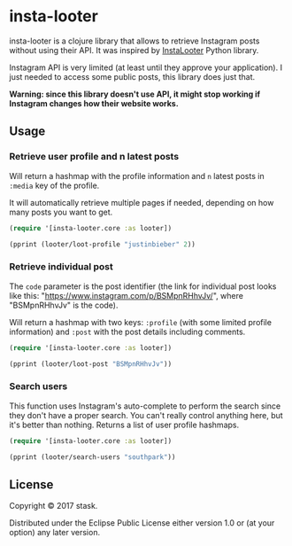 # insta-looter

insta-looter is a clojure library that allows to retrieve Instagram posts without using their API. It was inspired by [InstaLooter](https://github.com/althonos/InstaLooter) Python library.

Instagram API is very limited (at least until they approve your application). I just needed to access some public posts, this library does just that.

**Warning: since this library doesn't use API, it might stop working if Instagram changes how their website works.**

## Usage

### Retrieve user profile and n latest posts

Will return a hashmap with the profile information and `n` latest posts in `:media` key of the profile.

It will automatically retrieve multiple pages if needed, depending on how many posts you want to get.

``` clojure
(require '[insta-looter.core :as looter])

(pprint (looter/loot-profile "justinbieber" 2))

```

### Retrieve individual post

The `code` parameter is the post identifier (the link for individual post looks like this: "https://www.instagram.com/p/BSMpnRHhvJv/", where "BSMpnRHhvJv" is the code).

Will return a hashmap with two keys: `:profile` (with some limited profile information) and `:post` with the post details including comments.

``` clojure
(require '[insta-looter.core :as looter])

(pprint (looter/loot-post "BSMpnRHhvJv"))
```

### Search users

This function uses Instagram's auto-complete to perform the search since they don't have a proper search. You can't really control anything here, but it's better than nothing.
Returns a list of user profile hashmaps.

``` clojure
(require '[insta-looter.core :as looter])

(pprint (looter/search-users "southpark"))
```

## License

Copyright © 2017 stask.

Distributed under the Eclipse Public License either version 1.0 or (at
your option) any later version.
